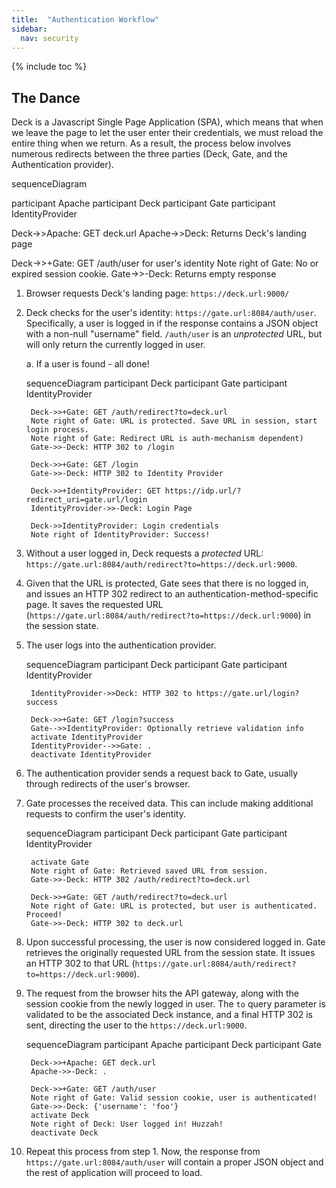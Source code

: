 ```yaml
---
title:  "Authentication Workflow"
sidebar:
  nav: security
---
```

{% include toc %}

<script src="https://cdn.rawgit.com/knsv/mermaid/6.0.0/dist/mermaid.min.js"></script>
<script>
  mermaid.initialize({
    startOnLoad:true,
    sequenceDiagram: {
      mirrorActors: true,
      messageMargin: 75,
      useMaxWidth: true,
      width: 200
    }
  });
</script>

## The Dance
Deck is a Javascript Single Page Application (SPA), which means that when we leave the page to let the user enter their credentials, we must reload the entire thing when we return. As a result, the process below involves numerous redirects between the three parties (Deck, Gate, and the Authentication provider).

<!-- ![](dance-10.png) -->

<div class="mermaid">
sequenceDiagram

participant Apache
participant Deck
participant Gate
participant IdentityProvider

Deck->>Apache: GET deck.url
Apache->>Deck: Returns Deck's landing page

Deck->>+Gate: GET /auth/user for user's identity
Note right of Gate: No or expired session cookie.
Gate->>-Deck: Returns empty response

</div>

1. Browser requests Deck's landing page: `https://deck.url:9000/`

1. Deck checks for the user's identity: `https://gate.url:8084/auth/user`. Specifically, a user is logged in if the response contains a JSON object with a non-null "username" field. `/auth/user` is an _unprotected_ URL, but will only return the currently logged in user.

    a. If a user is found - all done!

    <!-- ![](dance-20.png) -->

	<div class="mermaid">
		sequenceDiagram
		participant Deck
		participant Gate
		participant IdentityProvider

		Deck->>+Gate: GET /auth/redirect?to=deck.url
		Note right of Gate: URL is protected. Save URL in session, start login process.
		Note right of Gate: Redirect URL is auth-mechanism dependent)
		Gate->>-Deck: HTTP 302 to /login

		Deck->>+Gate: GET /login
		Gate->>-Deck: HTTP 302 to Identity Provider

		Deck->>+IdentityProvider: GET https://idp.url/?redirect_uri=gate.url/login
		IdentityProvider->>-Deck: Login Page

		Deck->>IdentityProvider: Login credentials
		Note right of IdentityProvider: Success!
	</div>

1. Without a user logged in, Deck requests a _protected_ URL: `https://gate.url:8084/auth/redirect?to=https://deck.url:9000`.

1. Given that the URL is protected, Gate sees that there is no logged in, and issues an HTTP 302 redirect to an authentication-method-specific page. It saves the requested URL (`https://gate.url:8084/auth/redirect?to=https://deck.url:9000`) in the session state.

1. The user logs into the authentication provider.

    <!-- ![](dance-30.png) -->

	<div class="mermaid">
		sequenceDiagram
		participant Deck
		participant Gate
		participant IdentityProvider

		IdentityProvider->>Deck: HTTP 302 to https://gate.url/login?success

		Deck->>+Gate: GET /login?success
		Gate-->>IdentityProvider: Optionally retrieve validation info
		activate IdentityProvider
		IdentityProvider-->>Gate: .
		deactivate IdentityProvider
	</div>

1. The authentication provider sends a request back to Gate, usually through redirects of the user's browser.

1. Gate processes the received data. This can include making additional requests to confirm the user's identity.

    <!-- ![](dance-40.png) -->

	<div class="mermaid">
		sequenceDiagram
		participant Deck
		participant Gate
		participant IdentityProvider

		activate Gate
		Note right of Gate: Retrieved saved URL from session.
		Gate->>-Deck: HTTP 302 /auth/redirect?to=deck.url

		Deck->>+Gate: GET /auth/redirect?to=deck.url
		Note right of Gate: URL is protected, but user is authenticated. Proceed!
		Gate->>-Deck: HTTP 302 to deck.url
	</div>



1. Upon successful processing, the user is now considered logged in. Gate retrieves the originally requested URL from the session state. It issues an HTTP 302 to that URL (`https://gate.url:8084/auth/redirect?to=https://deck.url:9000`).

1. The request from the browser hits the API gateway, along with the session cookie from the newly logged in user. The `to` query parameter is validated to be the associated Deck instance, and a final HTTP 302 is sent, directing the user to the `https://deck.url:9000`.

    <!-- ![](dance-50.png) -->

	<div class="mermaid">
		sequenceDiagram
		participant Apache
		participant Deck
		participant Gate

		Deck->>+Apache: GET deck.url
		Apache->>-Deck: .

		Deck->>+Gate: GET /auth/user
		Note right of Gate: Valid session cookie, user is authenticated!
		Gate->>-Deck: {'username': 'foo'}
		activate Deck
		Note right of Deck: User logged in! Huzzah!
		deactivate Deck
	</div>

1. Repeat this process from step 1. Now, the response from `https://gate.url:8084/auth/user` will contain a proper JSON object and the rest of application will proceed to load.
